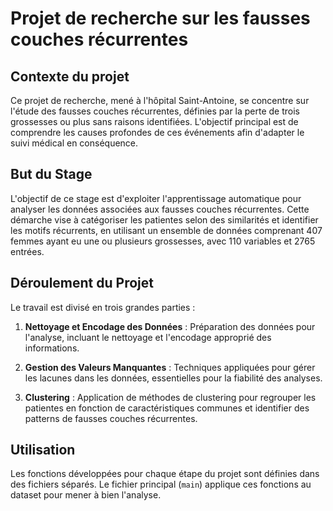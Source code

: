 # Projet de recherche sur les fausses couches récurrentes
## Contexte du projet
Ce projet de recherche, mené à l'hôpital Saint-Antoine, se concentre sur l'étude des fausses couches récurrentes, définies par la perte de trois grossesses ou plus sans raisons identifiées. L'objectif principal est de comprendre les causes profondes de ces événements afin d'adapter le suivi médical en conséquence.

## But du Stage

L'objectif de ce stage est d'exploiter l'apprentissage automatique pour analyser les données associées aux fausses couches récurrentes. Cette démarche vise à catégoriser les patientes selon des similarités et identifier les motifs récurrents, en utilisant un ensemble de données comprenant 407 femmes ayant eu une ou plusieurs grossesses, avec 110 variables et 2765 entrées.

## Déroulement du Projet

Le travail est divisé en trois grandes parties :

1. **Nettoyage et Encodage des Données** : Préparation des données pour l'analyse, incluant le nettoyage et l'encodage approprié des informations.

2. **Gestion des Valeurs Manquantes** : Techniques appliquées pour gérer les lacunes dans les données, essentielles pour la fiabilité des analyses.

3. **Clustering** : Application de méthodes de clustering pour regrouper les patientes en fonction de caractéristiques communes et identifier des patterns de fausses couches récurrentes.

## Utilisation

Les fonctions développées pour chaque étape du projet sont définies dans des fichiers séparés. Le fichier principal (`main`) applique ces fonctions au dataset pour mener à bien l'analyse.
